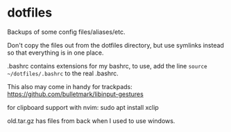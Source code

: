 # dotfiles
Backups of some config files/aliases/etc.

Don't copy the files out from the dotfiles directory, but use symlinks instead so that everything is in one place.

.bashrc contains extensions for my bashrc, to use, add the line `source ~/dotfiles/.bashrc` to the real .bashrc.

This also may come in handy for trackpads:
https://github.com/bulletmark/libinput-gestures

for clipboard support with nvim:
sudo apt install xclip

old.tar.gz has files from back when I used to use windows.
